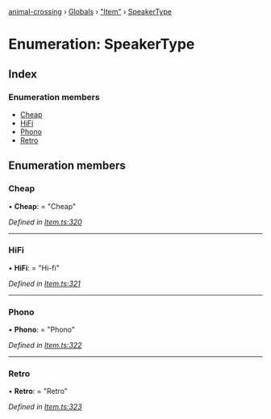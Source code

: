 [animal-crossing](../README.md) › [Globals](../globals.md) › ["Item"](../modules/_item_.md) › [SpeakerType](_item_.speakertype.md)

# Enumeration: SpeakerType

## Index

### Enumeration members

* [Cheap](_item_.speakertype.md#cheap)
* [HiFi](_item_.speakertype.md#hifi)
* [Phono](_item_.speakertype.md#phono)
* [Retro](_item_.speakertype.md#retro)

## Enumeration members

###  Cheap

• **Cheap**: = "Cheap"

*Defined in [Item.ts:320](https://github.com/Norviah/animal-crossing/blob/4071e19/module/types/Item.ts#L320)*

___

###  HiFi

• **HiFi**: = "Hi-fi"

*Defined in [Item.ts:321](https://github.com/Norviah/animal-crossing/blob/4071e19/module/types/Item.ts#L321)*

___

###  Phono

• **Phono**: = "Phono"

*Defined in [Item.ts:322](https://github.com/Norviah/animal-crossing/blob/4071e19/module/types/Item.ts#L322)*

___

###  Retro

• **Retro**: = "Retro"

*Defined in [Item.ts:323](https://github.com/Norviah/animal-crossing/blob/4071e19/module/types/Item.ts#L323)*
